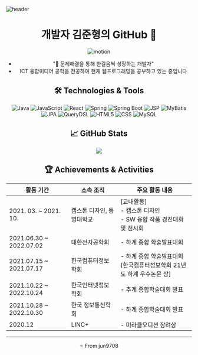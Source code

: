 ![header](https://capsule-render.vercel.app/api?type=slice&color=gradient&height=160&section=header&text=Hello!%20I'm%JUN!&fontAlign=50&fontAlignY=70&fontSize=70&fontColor=000000)

<div align="center">

  # 개발자 김준형의 GitHub 👋
  ![motion](https://github.com/jun9708/jun9708/assets/102947577/be3c4675-8ddf-45da-aac0-2814d4b73e64)
  - "🚀 문제해결을 통해 한걸음씩 성장하는 개발자"
  -   ICT 융합미디어 공학을 전공하여 현재 웹프로그래밍을 공부하고 있는 중입니다
  

  ## 🛠️ Technologies & Tools
  ![Java](https://img.shields.io/badge/Java-007396?style=flat-square&logo=java&logoColor=white)
  ![JavaScript](https://img.shields.io/badge/JavaScript-F7DF1E?style=flat-square&logo=javascript&logoColor=black)
  ![React](https://img.shields.io/badge/React-61DAFB?style=flat-square&logo=react&logoColor=black)
  ![Spring](https://img.shields.io/badge/Spring-6DB33F?style=flat-square&logo=spring&logoColor=white)
  ![Spring Boot](https://img.shields.io/badge/Spring%20Boot-6DB33F?style=flat-square&logo=spring-boot&logoColor=white)
  ![JSP](https://img.shields.io/badge/JSP-007396?style=flat-square&logo=java&logoColor=white)
  ![MyBatis](https://img.shields.io/badge/MyBatis-B20000?style=flat-square&logo=mybatis&logoColor=white)
  ![JPA](https://img.shields.io/badge/JPA-6DB33F?style=flat-square&logo=hibernate&logoColor=white)
  ![QueryDSL](https://img.shields.io/badge/QueryDSL-512BD4?style=flat-square&logo=java&logoColor=white)
  ![HTML5](https://img.shields.io/badge/HTML5-E34F26?style=flat-square&logo=html5&logoColor=white)
  ![CSS](https://img.shields.io/badge/CSS-1572B6?style=flat-square&logo=css3&logoColor=white)
  ![MySQL](https://img.shields.io/badge/MySQL-4479A1?style=flat-square&logo=mysql&logoColor=white)

  ## 📈 GitHub Stats
  <img src="https://github-readme-stats.vercel.app/api?username=jun9708&show_icons=true&theme=radical)">

  ## 🏆 Achievements & Activities

  | 활동 기간 | 소속 조직 | 주요 활동 내용 |
  |------------|------------|----------------|
  | 2021. 03. ~ 2021. 10. | 캡스톤 디자인, 동명대학교 | [교내활동]<br>- 캡스톤 디자인<br>- SW 융합 작품 경진대회 및 전시회 |
  | 2021.06.30 ~ 2022.07.02 | 대한전자공학회 | - 하계 종합 학술발표대회 |
  | 2021.07.15 ~ 2021.07.17 | 한국컴퓨터정보학회 | - 하계 종합 학술발표대회<br>[한국컴퓨터정보학회 21년도 하계 우수논문 상] |
  | 2021.10.22 ~ 2022.10.24 | 한국인터넷정보학회 | - 추계 종합학술대회 발표 |
  | 2021.10.28 ~ 2022.10.30 | 한국 정보통신학회 | - 하계 종합학술대회 발표 |
  | 2020.12 | LINC+ | - 미라클오디션 장려상 |

  ---

  ⭐️ From jun9708
</div>

